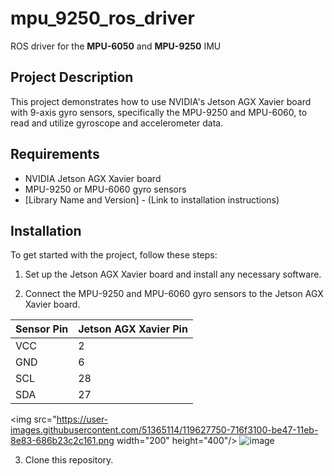 # mpu_9250_ros_driver
ROS driver for the **MPU-6050** and **MPU-9250** IMU

## Project Description

This project demonstrates how to use NVIDIA's Jetson AGX Xavier board with 9-axis gyro sensors, specifically the MPU-9250 and MPU-6060, to read and utilize gyroscope and accelerometer data.

## Requirements

- NVIDIA Jetson AGX Xavier board
- MPU-9250 or MPU-6060 gyro sensors
- [Library Name and Version] - (Link to installation instructions)

## Installation

To get started with the project, follow these steps:

1. Set up the Jetson AGX Xavier board and install any necessary software.

2. Connect the MPU-9250 and MPU-6060 gyro sensors to the Jetson AGX Xavier board.
   
| Sensor Pin | Jetson AGX Xavier Pin |
|------------|------------------------|
| VCC        | 2                      |
| GND        | 6                      |
| SCL        | 28                     |
| SDA        | 27                     |


<img src="https://user-images.githubusercontent.com/51365114/119627750-716f3100-be47-11eb-8e83-686b23c2c161.png  width="200" height="400"/>
![image](https://github.com/jeonsion/tello_ros2/assets/57317636/9e5231a6-a6bb-4539-bbb9-1c8f8adb139a)

3. Clone this repository.
